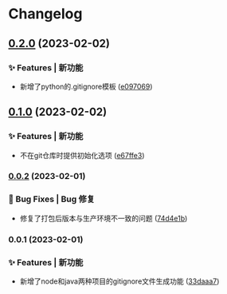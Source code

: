 # Changelog

## [0.2.0](https://github.com/loclink/gig-cli/compare/v0.1.0...v0.2.0) (2023-02-02)


### ✨ Features | 新功能

* 新增了python的.gitignore模板 ([e097069](https://github.com/loclink/gig-cli/commit/e097069687b91e157d6d5d80d6d7c4ef22308f26))

## [0.1.0](https://github.com/loclink/gig-cli/compare/v0.0.2...v0.1.0) (2023-02-02)


### ✨ Features | 新功能

* 不在git仓库时提供初始化选项 ([e67ffe3](https://github.com/loclink/gig-cli/commit/e67ffe3d85bf2fd363e9ea170e6eddb4452c24a2))

### [0.0.2](https://github.com/loclink/gig-cli/compare/v0.0.1...v0.0.2) (2023-02-01)


### 🐛 Bug Fixes | Bug 修复

* 修复了打包后版本与生产环境不一致的问题 ([74d4e1b](https://github.com/loclink/gig-cli/commit/74d4e1b611d534f7f6f0b04e88f7dfb17029dba0))

### 0.0.1 (2023-02-01)


### ✨ Features | 新功能

* 新增了node和java两种项目的gitignore文件生成功能 ([33daaa7](https://github.com/loclink/gig-cli/commit/33daaa78f7ffc57898a8dafa61e7c7bdec751410))